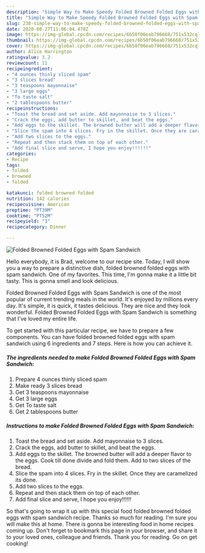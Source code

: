 ```yaml
---
description: "Simple Way to Make Speedy Folded Browned Folded Eggs with Spam Sandwich"
title: "Simple Way to Make Speedy Folded Browned Folded Eggs with Spam Sandwich"
slug: 238-simple-way-to-make-speedy-folded-browned-folded-eggs-with-spam-sandwich
date: 2020-08-27T11:06:04.470Z
image: https://img-global.cpcdn.com/recipes/6b50f06eab796668/751x532cq70/folded-browned-folded-eggs-with-spam-sandwich-recipe-main-photo.jpg
thumbnail: https://img-global.cpcdn.com/recipes/6b50f06eab796668/751x532cq70/folded-browned-folded-eggs-with-spam-sandwich-recipe-main-photo.jpg
cover: https://img-global.cpcdn.com/recipes/6b50f06eab796668/751x532cq70/folded-browned-folded-eggs-with-spam-sandwich-recipe-main-photo.jpg
author: Alice Harrington
ratingvalue: 3.2
reviewcount: 11
recipeingredient:
- "4 ounces thinly sliced spam"
- "3 slices bread"
- "3 teaspoons mayonnaise"
- "3 large eggs"
- "To taste salt"
- "2 tablespoons butter"
recipeinstructions:
- "Toast the bread and set aside. Add mayonnaise to 3 slices."
- "Crack the eggs, add butter to skillet, and beat the eggs."
- "Add eggs to the skillet. The browned butter will add a deeper flavor to the eggs. Cook till done divide and fold them. Add to two slices of the bread."
- "Slice the spam into 4 slices. Fry in the skillet. Once they are caramelized its done."
- "Add two slices to the eggs."
- "Repeat and then stack them on top of each other."
- "Add final slice and serve, I hope you enjoy!!!!!!"
categories:
- Recipe
tags:
- folded
- browned
- folded

katakunci: folded browned folded 
nutrition: 142 calories
recipecuisine: American
preptime: "PT39M"
cooktime: "PT52M"
recipeyield: "3"
recipecategory: Dinner

---
```



![Folded Browned Folded Eggs with Spam Sandwich](https://img-global.cpcdn.com/recipes/6b50f06eab796668/751x532cq70/folded-browned-folded-eggs-with-spam-sandwich-recipe-main-photo.jpg)

Hello everybody, it is Brad, welcome to our recipe site. Today, I will show you a way to prepare a distinctive dish, folded browned folded eggs with spam sandwich. One of my favorites. This time, I'm gonna make it a little bit tasty. This is gonna smell and look delicious.



Folded Browned Folded Eggs with Spam Sandwich is one of the most popular of current trending meals in the world. It's enjoyed by millions every day. It's simple, it is quick, it tastes delicious. They are nice and they look wonderful. Folded Browned Folded Eggs with Spam Sandwich is something that I've loved my entire life.


To get started with this particular recipe, we have to prepare a few components. You can have folded browned folded eggs with spam sandwich using 6 ingredients and 7 steps. Here is how you can achieve it.

<!--inarticleads1-->

##### The ingredients needed to make Folded Browned Folded Eggs with Spam Sandwich:

1. Prepare 4 ounces thinly sliced spam
1. Make ready 3 slices bread
1. Get 3 teaspoons mayonnaise
1. Get 3 large eggs
1. Get To taste salt
1. Get 2 tablespoons butter




<!--inarticleads2-->

##### Instructions to make Folded Browned Folded Eggs with Spam Sandwich:

1. Toast the bread and set aside. Add mayonnaise to 3 slices.
1. Crack the eggs, add butter to skillet, and beat the eggs.
1. Add eggs to the skillet. The browned butter will add a deeper flavor to the eggs. Cook till done divide and fold them. Add to two slices of the bread.
1. Slice the spam into 4 slices. Fry in the skillet. Once they are caramelized its done.
1. Add two slices to the eggs.
1. Repeat and then stack them on top of each other.
1. Add final slice and serve, I hope you enjoy!!!!!!




So that's going to wrap it up with this special food folded browned folded eggs with spam sandwich recipe. Thanks so much for reading. I'm sure you will make this at home. There is gonna be interesting food in home recipes coming up. Don't forget to bookmark this page in your browser, and share it to your loved ones, colleague and friends. Thank you for reading. Go on get cooking!
